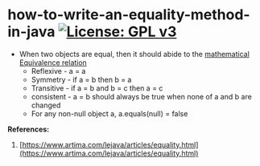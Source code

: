 # how-to-write-an-equality-method-in-java [![License: GPL v3](https://img.shields.io/badge/License-GPLv3-blue.svg)](https://github.com/sairaghavak/how-to-write-an-equality-method-in-java/blob/master/LICENSE)



- When two objects are equal, then it should abide to the [mathematical Equivalence relation](https://en.wikipedia.org/wiki/Equivalence_relation)
  - Reflexive -  a = a
  - Symmetry - if a = b then b = a
  - Transitive - if a = b and b = c then a = c
  - consistent -  a = b should always be true when none of a and b are changed
  - For any non-null object a, a.equals(null) = false

**References:**

1. [https://www.artima.com/lejava/articles/equality.html](https://www.artima.com/lejava/articles/equality.html)

